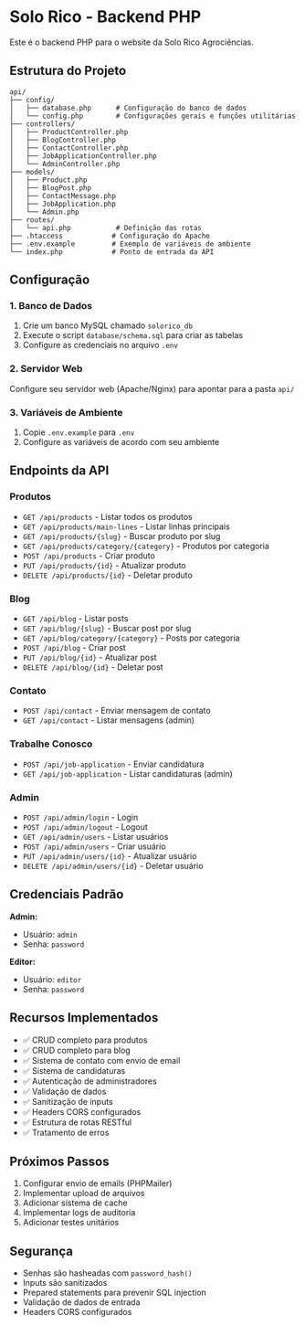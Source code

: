 # Solo Rico - Backend PHP

Este é o backend PHP para o website da Solo Rico Agrociências.

## Estrutura do Projeto

```
api/
├── config/
│   ├── database.php      # Configuração do banco de dados
│   └── config.php        # Configurações gerais e funções utilitárias
├── controllers/
│   ├── ProductController.php
│   ├── BlogController.php
│   ├── ContactController.php
│   ├── JobApplicationController.php
│   └── AdminController.php
├── models/
│   ├── Product.php
│   ├── BlogPost.php
│   ├── ContactMessage.php
│   ├── JobApplication.php
│   └── Admin.php
├── routes/
│   └── api.php           # Definição das rotas
├── .htaccess            # Configuração do Apache
├── .env.example         # Exemplo de variáveis de ambiente
└── index.php            # Ponto de entrada da API
```

## Configuração

### 1. Banco de Dados
1. Crie um banco MySQL chamado `solorico_db`
2. Execute o script `database/schema.sql` para criar as tabelas
3. Configure as credenciais no arquivo `.env`

### 2. Servidor Web
Configure seu servidor web (Apache/Nginx) para apontar para a pasta `api/`

### 3. Variáveis de Ambiente
1. Copie `.env.example` para `.env`
2. Configure as variáveis de acordo com seu ambiente

## Endpoints da API

### Produtos
- `GET /api/products` - Listar todos os produtos
- `GET /api/products/main-lines` - Listar linhas principais
- `GET /api/products/{slug}` - Buscar produto por slug
- `GET /api/products/category/{category}` - Produtos por categoria
- `POST /api/products` - Criar produto
- `PUT /api/products/{id}` - Atualizar produto
- `DELETE /api/products/{id}` - Deletar produto

### Blog
- `GET /api/blog` - Listar posts
- `GET /api/blog/{slug}` - Buscar post por slug
- `GET /api/blog/category/{category}` - Posts por categoria
- `POST /api/blog` - Criar post
- `PUT /api/blog/{id}` - Atualizar post
- `DELETE /api/blog/{id}` - Deletar post

### Contato
- `POST /api/contact` - Enviar mensagem de contato
- `GET /api/contact` - Listar mensagens (admin)

### Trabalhe Conosco
- `POST /api/job-application` - Enviar candidatura
- `GET /api/job-application` - Listar candidaturas (admin)

### Admin
- `POST /api/admin/login` - Login
- `POST /api/admin/logout` - Logout
- `GET /api/admin/users` - Listar usuários
- `POST /api/admin/users` - Criar usuário
- `PUT /api/admin/users/{id}` - Atualizar usuário
- `DELETE /api/admin/users/{id}` - Deletar usuário

## Credenciais Padrão

**Admin:**
- Usuário: `admin`
- Senha: `password`

**Editor:**
- Usuário: `editor`
- Senha: `password`

## Recursos Implementados

- ✅ CRUD completo para produtos
- ✅ CRUD completo para blog
- ✅ Sistema de contato com envio de email
- ✅ Sistema de candidaturas
- ✅ Autenticação de administradores
- ✅ Validação de dados
- ✅ Sanitização de inputs
- ✅ Headers CORS configurados
- ✅ Estrutura de rotas RESTful
- ✅ Tratamento de erros

## Próximos Passos

1. Configurar envio de emails (PHPMailer)
2. Implementar upload de arquivos
3. Adicionar sistema de cache
4. Implementar logs de auditoria
5. Adicionar testes unitários

## Segurança

- Senhas são hasheadas com `password_hash()`
- Inputs são sanitizados
- Prepared statements para prevenir SQL injection
- Validação de dados de entrada
- Headers CORS configurados